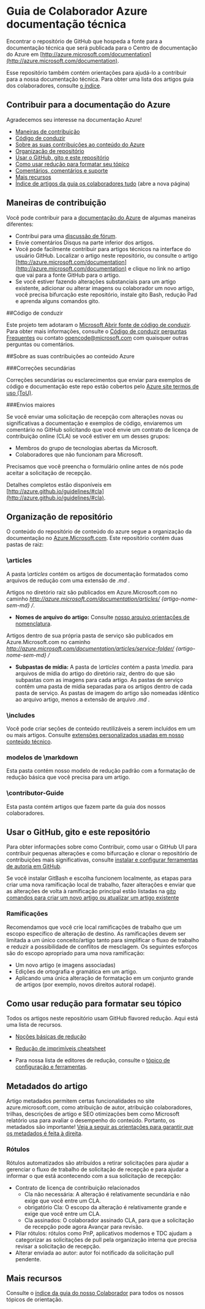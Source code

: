 # <a name="azure-technical-documentation-contributor-guide"></a>Guia de Colaborador Azure documentação técnica

Encontrar o repositório de GitHub que hospeda a fonte para a documentação técnica que será publicada para o Centro de documentação do Azure em [http://azure.microsoft.com/documentation](http://azure.microsoft.com/documentation).

Esse repositório também contém orientações para ajudá-lo a contribuir para a nossa documentação técnica.  Para obter uma lista dos artigos guia dos colaboradores, consulte [o índice](https://github.com/Azure/azure-content/blob/master/contributor-guide/contributor-guide-index.md).

## <a name="contribute-to-azure-documentation"></a>Contribuir para a documentação do Azure

Agradecemos seu interesse na documentação Azure!

* [Maneiras de contribuição](#ways-to-contribute)
* [Código de conduzir](#code-of-conduct)
* [Sobre as suas contribuições ao conteúdo do Azure](#about-your-contributions-to-azure-content)
* [Organização de repositório](#repository-organization)
* [Usar o GitHub, gito e este repositório](#use-github-git-and-this-repository)
* [Como usar redução para formatar seu tópico](#how-to-use-markdown-to-format-your-topic)
* [Comentários, comentários e suporte](./contributor-guide/feedback-and-comments.md)
* [Mais recursos](#more-resources)
* [Índice de artigos da guia os colaboradores tudo](./contributor-guide/contributor-guide-index.md) (abre a nova página)

## <a name="ways-to-contribute"></a>Maneiras de contribuição 

Você pode contribuir para a [documentação do Azure](http://azure.microsoft.com/documentation/) de algumas maneiras diferentes:

* Contribui para uma [discussão de fórum](http://social.msdn.microsoft.com/Forums/windowsazure/home).
* Envie comentários Disqus na parte inferior dos artigos.
* Você pode facilmente contribuir para artigos técnicos na interface do usuário GitHub. Localizar o artigo neste repositório, ou consulte o artigo [http://azure.microsoft.com/documentation](http://azure.microsoft.com/documentation) e clique no link no artigo que vai para a fonte GitHub para o artigo.
* Se você estiver fazendo alterações substanciais para um artigo existente, adicionar ou alterar imagens ou colaborador um novo artigo, você precisa bifurcação este repositório, instale gito Bash, redução Pad e aprenda alguns comandos gito.

##<a name="code-of-conduct"></a>Código de conduzir

Este projeto tem adotaram o [Microsoft Abrir fonte de código de conduzir](https://opensource.microsoft.com/codeofconduct/). Para obter mais informações, consulte o [Código de conduzir perguntas Frequentes](https://opensource.microsoft.com/codeofconduct/faq/) ou contato [opencode@microsoft.com](mailto:opencode@microsoft.com) com quaisquer outras perguntas ou comentários.

##<a name="about-your-contributions-to-azure-content"></a>Sobre as suas contribuições ao conteúdo Azure

###<a name="minor-corrections"></a>Correções secundárias

Correções secundárias ou esclarecimentos que enviar para exemplos de código e documentação este repo estão cobertos pelo [Azure site termos de uso (ToU)](http://azure.microsoft.com/support/legal/website-terms-of-use/).


###<a name="larger-submissions"></a>Envios maiores

Se você enviar uma solicitação de recepção com alterações novas ou significativas a documentação e exemplos de código, enviaremos um comentário no GitHub solicitando que você envie um contrato de licença de contribuição online (CLA) se você estiver em um desses grupos:

* Membros do grupo de tecnologias abertas da Microsoft.
* Colaboradores que não funcionam para Microsoft.

Precisamos que você preencha o formulário online antes de nós pode aceitar a solicitação de recepção.

Detalhes completos estão disponíveis em [http://azure.github.io/guidelines/#cla](http://azure.github.io/guidelines/#cla).

## <a name="repository-organization"></a>Organização de repositório

O conteúdo do repositório de conteúdo do azure segue a organização da documentação no [Azure.Microsoft.com](http://azure.microsoft.com). Este repositório contém duas pastas de raiz:

### <a name="articles"></a>\articles

A pasta *\articles* contém os artigos de documentação formatados como arquivos de redução com uma extensão de *.md* .

Artigos no diretório raiz são publicados em Azure.Microsoft.com no caminho *http://azure.microsoft.com/documentation/articles/ {artigo-nome-sem-md} /*.

* **Nomes de arquivo do artigo:** Consulte [nosso arquivo orientações de nomenclatura](./contributor-guide/file-names-and-locations.md).

Artigos dentro de sua própria pasta de serviço são publicados em Azure.Microsoft.com no caminho *http://azure.microsoft.com/documentation/articles/service-folder/ {artigo-nome-sem-md} /*

* **Subpastas de mídia:** A pasta de *\articles* contém a pasta *\media.* para arquivos de mídia do artigo do diretório raiz, dentro do que são subpastas com as imagens para cada artigo.  As pastas de serviço contêm uma pasta de mídia separadas para os artigos dentro de cada pasta de serviço. As pastas de imagem do artigo são nomeadas idêntico ao arquivo artigo, menos a extensão de arquivo *.md* .

### <a name="includes"></a>\includes

Você pode criar seções de conteúdo reutilizáveis a serem incluídos em um ou mais artigos. Consulte [extensões personalizados usadas em nosso conteúdo técnico](./contributor-guide/custom-markdown-extensions.md).

### <a name="markdown-templates"></a>modelos de \markdown

Esta pasta contém nosso modelo de redução padrão com a formatação de redução básica que você precisa para um artigo.

### <a name="contributor-guide"></a>\contributor-Guide

Esta pasta contém artigos que fazem parte da guia dos nossos colaboradores.  

## <a name="use-github-git-and-this-repository"></a>Usar o GitHub, gito e este repositório

Para obter informações sobre como Contribuir, como usar o GitHub UI para contribuir pequenas alterações e como bifurcação e clonar o repositório de contribuições mais significativas, consulte [instalar e configurar ferramentas de autoria em GitHub](./contributor-guide/tools-and-setup.md).

Se você instalar GitBash e escolha funcionem localmente, as etapas para criar uma nova ramificação local de trabalho, fazer alterações e enviar que as alterações de volta à ramificação principal estão listadas na [gito comandos para criar um novo artigo ou atualizar um artigo existente](./contributor-guide/git-commands-for-master.md)

### <a name="branches"></a>Ramificações

Recomendamos que você crie local ramificações de trabalho que um escopo específico de alteração de destino. As ramificações devem ser limitada a um único conceito/artigo tanto para simplificar o fluxo de trabalho e reduzir a possibilidade de conflitos de mesclagem.  Os seguintes esforços são do escopo apropriado para uma nova ramificação:

* Um novo artigo (e imagens associadas)
* Edições de ortografia e gramática em um artigo.
* Aplicando uma única alteração de formatação em um conjunto grande de artigos (por exemplo, novos direitos autoral rodapé).

## <a name="how-to-use-markdown-to-format-your-topic"></a>Como usar redução para formatar seu tópico

Todos os artigos neste repositório usam GitHub flavored redução.  Aqui está uma lista de recursos.

- [Noções básicas de redução](https://help.github.com/articles/markdown-basics/)

- [Redução de imprimíveis cheatsheet](./contributor-guide/media/documents/markdown-cheatsheet.pdf?raw=true)

- Para nossa lista de editores de redução, consulte o [tópico de configuração e ferramentas](./contributor-guide/tools-and-setup.md#install-a-markdown-editor).

## <a name="article-metadata"></a>Metadados do artigo

Artigo metadados permitem certas funcionalidades no site azure.microsoft.com, como atribuição de autor, atribuição colaboradores, trilhas, descrições de artigo e SEO otimizações bem como Microsoft relatório usa para avaliar o desempenho do conteúdo. Portanto, os metadados são importante! [Veja a seguir as orientações para garantir que os metadados é feita à direita](./contributor-guide/article-metadata.md).

### <a name="labels"></a>Rótulos

Rótulos automatizados são atribuídos a retirar solicitações para ajudar a gerenciar o fluxo de trabalho de solicitação de recepção e para ajudar a informar o que está acontecendo com a sua solicitação de recepção:

* Contrato de licença de contribuição relacionados
    * Cla não necessária: A alteração é relativamente secundária e não exige que você entre um CLA.
    * obrigatório Cla: O escopo da alteração é relativamente grande e exige que você entre um CLA.
    * Cla assinados: O colaborador assinado CLA, para que a solicitação de recepção pode agora Avançar para revisão.
* Pilar rótulos: rótulos como PnP, aplicativos modernos e TDC ajudam a categorizar as solicitações de pull pela organização interna que precisa revisar a solicitação de recepção.
* Alterar enviada ao autor: autor foi notificado da solicitação pull pendente.

## <a name="more-resources"></a>Mais recursos

Consulte o [índice da guia do nosso Colaborador](./contributor-guide/contributor-guide-index.md) para todos os nossos tópicos de orientação.
